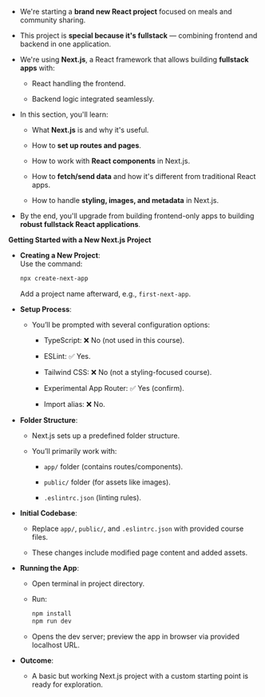
- We're starting a **brand new React project** focused on meals and community sharing.
    
- This project is **special because it's fullstack** — combining frontend and backend in one application.
    
- We're using **Next.js**, a React framework that allows building **fullstack apps** with:
    
    - React handling the frontend.
        
    - Backend logic integrated seamlessly.
        
- In this section, you'll learn:
    
    - What **Next.js** is and why it's useful.
        
    - How to **set up routes and pages**.
        
    - How to work with **React components** in Next.js.
        
    - How to **fetch/send data** and how it's different from traditional React apps.
        
    - How to handle **styling, images, and metadata** in Next.js.
        
- By the end, you'll upgrade from building frontend-only apps to building **robust fullstack React applications**.



**Getting Started with a New Next.js Project**

- **Creating a New Project**:  
    Use the command:
    
    ```bash
    npx create-next-app
    ```
    
    Add a project name afterward, e.g., `first-next-app`.
    
- **Setup Process**:
    
    - You’ll be prompted with several configuration options:
        
        - TypeScript: ❌ No (not used in this course).
            
        - ESLint: ✅ Yes.
            
        - Tailwind CSS: ❌ No (not a styling-focused course).
            
        - Experimental App Router: ✅ Yes (confirm).
            
        - Import alias: ❌ No.
            
- **Folder Structure**:
    
    - Next.js sets up a predefined folder structure.
        
    - You’ll primarily work with:
        
        - `app/` folder (contains routes/components).
            
        - `public/` folder (for assets like images).
            
        - `.eslintrc.json` (linting rules).
            
- **Initial Codebase**:
    
    - Replace `app/`, `public/`, and `.eslintrc.json` with provided course files.
        
    - These changes include modified page content and added assets.
        
- **Running the App**:
    
    - Open terminal in project directory.
        
    - Run:
        
        ```bash
        npm install
        npm run dev
        ```
        
    - Opens the dev server; preview the app in browser via provided localhost URL.
    
- **Outcome**:
    
    - A basic but working Next.js project with a custom starting point is ready for exploration.


